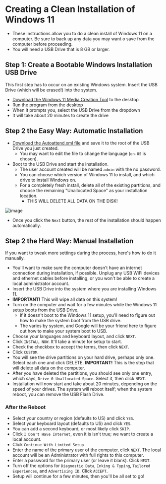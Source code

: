 # Creating a Clean Installation of Windows 11

* These instructions allow you to do a clean install of Windows 11 on a computer. Be sure to back up any data you may want o save from the computer before proceeding.
* You will need a USB Drive that is 8 GB or larger.

## Step 1: Create a Bootable Windows Installation USB Drive

This first step has to occur on an existing Windows system. Insert the USB Drive (which will be erased!) into the system.

* [Download the Windows 11 Media Creation Tool](https://go.microsoft.com/fwlink/?linkid=2156295) to the desktop
* Run the program from the desktop
* When it prompts you, select the USB Drive from the dropdown
* It will take about 20 minutes to create the drive

## Step 2 the Easy Way: Automatic Installation

* [Download the Autoattend.xml file](https://raw.githubusercontent.com/FlipperPA/windows-setup/main/Autounattend.xml) and save it to the root of the USB Drive you just created.
    * You may want to edit the file to change the language (`en-US` is chosen).
* Boot to the USB Drive and start the installation.
    * The user account created will be named `admin` with the no password.
    * You can choose which version of Windows 11 to install, and which drive to install Windows on.
    * For a completely fresh install, delete all of the existing partitions, and choose the remaining "Unallocated Space" as your installation location.
        * THIS WILL DELETE ALL DATA ON THE DISK!

![image](https://github.com/FlipperPA/windows-setup/assets/68164/2c9bf551-48d3-49b4-9735-fd38747ee042)

* Once you click the `Next` button, the rest of the installation should happen automatically.

## Step 2 the Hard Way: Manual Installation

If you want to tweak more settings during the process, here's how to do it manually.

* You'll want to make sure the computer doesn't have an internet connection during installation, if possible. Unplug any USB WiFi devices and ethernet cables before installing, or you won't be able to create a local administrator account.
* Insert the USB Drive into the system where you are installing Windows 11.
* **IMPORTANT!** This will wipe all data on this system!
* Turn on the computer and wait for a few minutes while the Windows 11 setup boots from the USB Drive.
    * If it doesn't boot to the Windows 11 setup, you'll need to figure out how to make the system boot from the USB drive.
    * The varies by system, and Google will be your friend here to figure out how to make your system boot to USB.
* Choose your languages and keyboard layout, and click `NEXT`.
* Click `INSTALL NOW`. It'll take a minute for setup to start.
* Check the checkbox to accept the terms, then click `NEXT`.
* Click `CUSTOM`.
* You will see the drive partitions on your hard drive, perhaps only one. Select each one and click DELETE. **IMPORTANT!** This is the step that will delete all data on the computer.
* After you have deleted the partitions, you should see only one entry, which says, `Drive 0 Unallocated Space`. Select it, then click `NEXT`.
* Installation will now start and take about 20 minutes, depending on the speed of your drives. The system will reboot itself; when the system reboot, you can remove the USB Flash Drive.

### After the Reboot

* Select your country or region (defaults to US) and click `YES`.
* Select your keyboard layout (defaults to US) and click `YES`.
* You can add a second keyboard, or most likely click `SKIP`.
* Click `I Don't Have Internet`, even it is isn't true; we want to create a local account.
* Click `Continue With Limited Setup`
* Enter the name of the primary user of the computer, click `NEXT`. The local account will be an Administrator with full rights to this computer.
* Enter a password for the primary user (or leave it blank). Click `NEXT`.
* Turn off the options for `Diagnostic Data`, `Inking & Typing`, `Tailored Experiences`, and `Advertising ID`. Click `ACCEPT`.
* Setup will continue for a few minutes, then you'll be all set to go!
